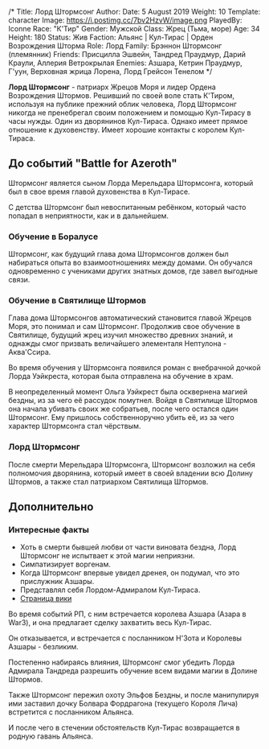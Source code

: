 /*
Title: Лорд Штормсонг
Author:
Date: 5 August 2019
Weight: 10
Template: character
Image: https://i.postimg.cc/7bv2HzvW/image.png
PlayedBy: Iconne
Race: "К'Тир"
Gender: Мужской
Class: Жрец (Тьма, море)
Age: 34
Height: 180
Status: Жив
Faction: Альянс | Кул-Тирас | Орден Возрождения Шторма
Role: Лорд
Family: Брэннон Штормсонг (племянник)
Friends: Присцилла Эшвейн, Тандред Праудмур, Дарий Краули, Аллерия Ветрокрылая
Enemies: Азшара, Кетрин Праудмур, Г'уун, Верховная жрица Лорена, Лорд Грейсон Тенелом
*/

**Лорд Штормсонг** - патриарх Жрецов Моря и лидер Ордена Возрождения Штормов. Решивший по своей воле стать К'Тиром, используя на публике прежний облик человека, Лорд Штормсонг никогда не пренебрегал своим положением и помощью Кул-Тирасу в часы нужды. Один из дворянинов Кул-Тираса. Однако имеет прямое отношение к духовенству. Имеет хорошие контакты с королем Кул-Тираса.

## До событий "Battle for Azeroth"
Штормсонг является сыном Лорда Мерельдара Штормсонга, который был в свое время главой духовенства в Кул-Тирасе.

С детства Штормсонг был невоспитанным ребёнком, который часто попадал в неприятности, как и в дальнейшем.

### Обучение в Боралусе
Штормсонг, как будущий глава дома Штормсонгов должен был набираться опыта во взаимоотношениях между домами. Он обучался одновременно с учениками других знатных домов, где завел выгодные связи.

### Обучение в Святилище Штормов
Глава дома Штормсонгов автоматический становится главой Жрецов Моря, это понимал и сам Штормсонг. Продолжив свое обучение в Святилище, будущий жрец изучил множество древних знаний, и однажды смог призвать величайшего элементаля Нептулона - Аква'Ссира.

Во время обучения у Штормсонга появился роман с внебрачной дочкой Лорда Уэйкреста, которая была отправлена на обучение в храм.

В неопределенный момент Ольга Уэйкрест была осквернена магией бездны, из за чего её рассудок помутнел. Войдя в Святилище Штормов она начала убивать своих же собратьев, после чего остался один Штормсонг. Ему пришлось собственноручно убить её, из за чего характер Штормсонга стал чёрствым.

### Лорд Штормсонг
После смерти Мерельдара Штормсонга, Штормсонг возложил на себя полномочия дворянина, который имеет в своей владении всю Долину Штормов, а также стал патриархом Святилища Штормов.

## Дополнительно

### Интересные факты
- Хоть в смерти бывшей любви от части виновата бездна, Лорд Штормсонг не испытвает к этой магии неприязни.
- Симпатизирует воргенам.
- Когда Штормсонг впервые увидел дренея, он подумал, что это прислужник Азшары.
- Представлял себя Лордом-Адмиралом Кул-Тираса.
- [Страница вики](https://ru.wowhead.com/npc=139737/%D0%BB%D0%BE%D1%80%D0%B4-%D1%88%D1%82%D0%BE%D1%80%D0%BC%D1%81%D0%BE%D0%BD%D0%B3)



Во время событий РП, с ним встречается королева Азшара (Азара в War3), и она предлагает сделку захватить весь Кул-Тирас.

Он отказывается, и встречается с посланником Н'Зота и Королевы Азшары - безликим.

Постепенно набираясь влияния, Штормсонг смог убедить Лорда Адмирала Тандреда разрешить обучение всем видами магии в Долине Штормов.

Также Штормсонг пережил охоту Эльфов Бездны, и после манипулируя ими заставил дочку Болвара Фордрагона (текущего Короля Лича) встретится с посланником Альянса.

И после чего в стечении обстоятельств Кул-Тирас возвращается в родную гавань Альянса.